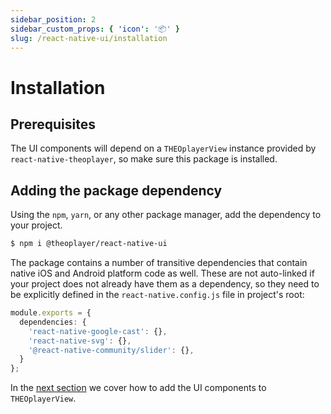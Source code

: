 ```yaml
---
sidebar_position: 2
sidebar_custom_props: { 'icon': '📦' }
slug: /react-native-ui/installation
---
```


# Installation

## Prerequisites

The UI components will depend on a `THEOplayerView` instance provided by `react-native-theoplayer`, so make
sure this package is installed.

## Adding the package dependency

Using the `npm`, `yarn`, or any other package manager, add the dependency to your project.

```bash
$ npm i @theoplayer/react-native-ui
```

The package contains a number of transitive dependencies that contain native iOS and Android platform code
as well. These are not auto-linked if your project does not already have them as a dependency,
so they need to be explicitly defined in the `react-native.config.js` file in project's root:

```typescript
module.exports = {
  dependencies: {
    'react-native-google-cast': {},
    'react-native-svg': {},
    '@react-native-community/slider': {},
  }
};
```

In the [next section](./ui.md) we cover how to add the UI components to `THEOplayerView`.
